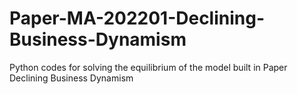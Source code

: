 # Paper-MA-202201-Declining-Business-Dynamism
Python codes for solving the equilibrium of the model built in Paper Declining Business Dynamism
